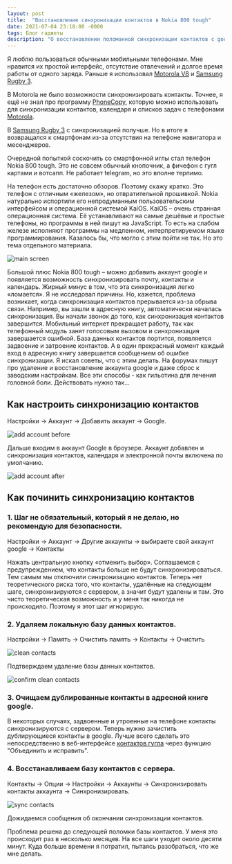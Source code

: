 ```yaml
---
layout: post
title:  "Восстановление синхронизации контактов в Nokia 800 tough"
date: 2021-07-04 23:18:00 -0000
tags: Блог гаджеты
description: "О восстановлении поломанной синхронизации контактов с google в телефоне Nokia 800 tough."
---
```


Я люблю пользоваться обычными мобильными телефонами. Мне нравится их простой интерфейс, отсутствие отвлечений и долгое время работы от одного заряда. Раньше я использовал [Motorola V8](/blog/2014/nosmartphone-life) и [Samsung Rugby 3](/blog/2017/samsung-rugby3).

В Motorola не было возможности синхронизировать контакты. Точнее, я ещё не знал про программу [PhoneCopy](https://www.phonecopy.com/ru/), которую можно использовать для синхронизации контактов, календаря и списков задач с телефонами [Motorola](https://www.phonecopy.com/ru/phones/view/motorola_v3). 

В [Samsung Rugby 3](https://www.gsmarena.com/samsung_a997_rugby_iii-5146.php) с синхронизацией получше. Но в итоге я возвращался к смартфонам из-за отсутствия на телефоне навигатора и месенджеров. 

Очередной попыткой соскочить со смартфонной иглы стал телефон Nokia 800 tough. Это не совсем обычный кнопочник, а фичефон с гугл картами и вотсапп. Не работает telegram, но это вполне терпимо. 

На телефон есть достаточно обзоров. Поэтому скажу кратко. Это телефон с отличным «железом», но отвратительной прошивкой. Nokia натурально испортили его непродуманным пользовательским интерфейсом и операционной системой KaiOS. KaiOS – очень странная операционная система. Её устанавливают на самые дешёвые и простые телефоны, но программы в ней пишут на JavaScript. То есть на слабом железе исполняют программы на медленном, интерпретируемом языке программирования. Казалось бы, что могло с этим пойти не так. Но это тема отдельного материала.

![main screen](https://res.cloudinary.com/dlqc5rp9l/image/upload/v1625402559/blog/nokia800/Nokia-home_by7qu5.png)

Большой плюс Nokia 800 tough – можно добавить аккаунт google и появляется возможность синхронизировать почту, контакты и календарь. Жирный минус в том, что эта синхронизация легко «ломается». Я не исследовал причины. Но, кажется, проблема возникает, когда синхронизация контактов прерывается из-за обрыва связи. Например, вы зашли в адресную книгу, автоматически началась синхронизация. Вы начали звонок до того, как синхронизация контактов завершится. Мобильный интернет прекращает работу, так как телефонный модуль занят голосовым вызовом и синхронизация завершается ошибкой. База данных контактов портится, появляется задвоение и затроение контактов. А в один прекрасный момент каждый вход в адресную книгу завершается сообщением об ошибке синхронизации. Я искал советы, что с этим делать. На форумах пишут про удаление и восстановление аккаунта google и даже сброс к заводским настройкам. Все эти способы - как гильотина для лечения головной боли. Действовать нужно так...

## Как настроить синхронизацию контактов

Настройки → Аккаунт → Добавить аккаунт → Google.

![add account before](https://res.cloudinary.com/dlqc5rp9l/image/upload/v1625402558/blog/nokia800/Nokia-add-account-before_o4uqlo.png) 

Дальше входим в аккаунт Google в броузере. Аккаунт добавлен и синхронизация контактов, календаря и электронной почты включена по умолчанию.

![add account after](https://res.cloudinary.com/dlqc5rp9l/image/upload/v1625402559/blog/nokia800/Nokia-add-account_bkw9zy.png)

## Как починить синхронизацию контактов

### 1.	Шаг не обязательный, который я не делаю, но рекомендую для безопасности.

Настройки → Аккаунт → Другие аккаунты → выбираете свой аккаунт google → Контакты 

Нажать центральную кнопку «отменить выбор». Соглашаемся с предупреждением, что контакты больше не будут синхронизироваться. Тем самым мы отключили синхронизацию контактов. Теперь нет теоретического риска того, что контакты, удалённые на следующем шаге, синхронизируются с сервером, а значит будут удалены и там. Это чисто теоретическая возможность и у меня так никогда не происходило. Поэтому я этот шаг игнорирую. 

### 2.	Удаляем локальную базу данных контактов. 

Настройки → Память → Очистить память → Контакты → Очистить

![clean contacts](https://res.cloudinary.com/dlqc5rp9l/image/upload/v1625402558/blog/nokia800/Nokia-clean-before_e3drwb.png)

Подтверждаем удаление базы данных контактов.

![confirm clean contacts](https://res.cloudinary.com/dlqc5rp9l/image/upload/v1625402559/blog/nokia800/Nokia-clean-accept_ajb28n.png)

### 3.	Очищаем дублированные контакты в адресной книге google. 

В некоторых случаях, задвоенные и утроенные на телефоне контакты синхронизируются с сервером. Теперь нужно зачистить дублирующиеся контакты в google. Лучше всего сделать это непосредственно в веб-интерфейсе [контактов гугла](https://contacts.google.com) через функцию "Объединить и исправить".

### 4.	Восстанавливаем базу контактов с сервера.

Контакты → Опции → Настройки → Аккаунты → Синхронизировать контакты аккаунта → Синхронизировать.

![sync contacts](https://res.cloudinary.com/dlqc5rp9l/image/upload/v1625402559/blog/nokia800/Nokia-sync-account_ok0c0z.png)

Дожидаемся сообщения об окончании синхронизации контактов.

Проблема решена до следующей поломки базы контактов. У меня это происходит раз в несколько месяцев. На все шаги уходит около десяти минут. Куда больше времени я потратил, пытаясь разобраться, что же мне делать. 
